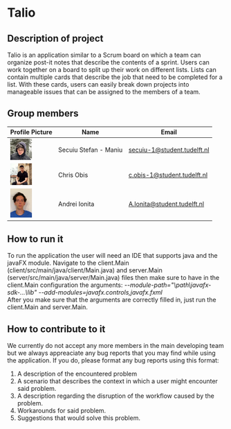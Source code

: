 # Talio

## Description of project

Talio is an application similar to a Scrum board on which a team can organize post-it notes that describe the 
contents of a sprint. Users can work together on a board to split up their work on different lists. Lists can 
contain multiple cards that describe the job that need to be completed for a list. With these cards, users can 
easily break down projects into manageable issues that can be assigned to the members of a team.

## Group members

| Profile Picture | Name | Email |
|---|---|---|
| <img src="docs/Pictures/pfp_SSM.png" width="50">| Secuiu Stefan - Maniu | secuiu-1@student.tudelft.nl |
| <img src="docs/Pictures/profile-picture-chris-obis.png" width="50">| Chris Obis | c.obis-1@student.tudelft.nl |
| <img src="docs/Pictures/Andrei_Ionita.jpeg" width = "50"/>| Andrei Ionita | A.Ionita@student.tudelft.nl |

## How to run it

To run the application the user will need an IDE that supports java and the javaFX module. 
Navigate to the client.Main (client/src/main/java/client/Main.java) and 
server.Main (server/src/main/java/server/Main.java) files then make sure 
to have in the client.Main configuration the arguments: *--module-path="\path\javafx-sdk-...\lib" --add-modules=javafx.controls,javafx.fxml*  
After you make sure that the arguments are correctly filled in, just run the client.Main and server.Main.


## How to contribute to it

We currently do not accept any more members in the main developing team but we always appreaciate any bug reports that you may find while using the application. If you do, please format any bug reports using this format:  
1. A description of the encountered problem  
2. A scenario that describes the context in which a user might
encounter said problem.  
3. A description regarding the disruption of the workflow caused
by the problem.  
4. Workarounds for said problem.
5. Suggestions that would solve this problem.  
